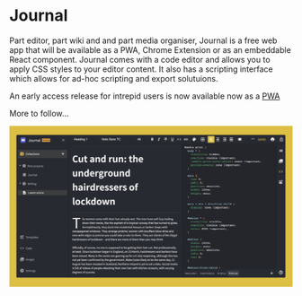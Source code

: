 # Journal 

Part editor, part wiki and and part media organiser, Journal is a free web app that will be available as a PWA, Chrome Extension or as an embeddable React component. Journal comes with a code editor and allows you to apply CSS styles to your editor content. It also has a scripting interface which allows for ad-hoc scripting and export solutuions. 

An early access release for intrepid users is now available now as a [PWA](https://mpkelly.github.io/journal)

More to follow...

![Journal](https://raw.githubusercontent.com/mpkelly/Journal/master/packages/journal-chrome/screenshots/Editor.png)


